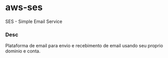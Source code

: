 # aws-ses
SES - Simple Email Service

### Desc
Plataforma de email para envio e recebimento de email usando seu proprio dominio e conta.
